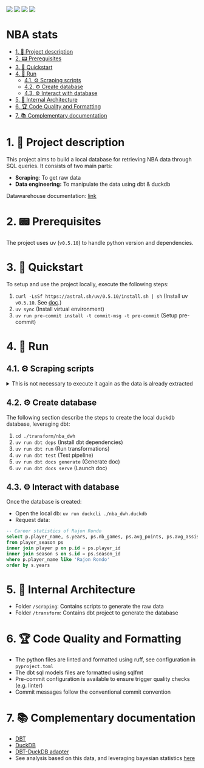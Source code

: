 <img src="https://img.shields.io/static/v1?logo=python&label=python&message=3.12&logoColor=yellow&color=blue"> <img src="https://img.shields.io/static/v1?logo=dbt&label=dbt&message=1.9&color=blue"> <img src="https://img.shields.io/static/v1?logo=duckdb&label=duckdb&message=1.1&color=blue"> <img src="https://img.shields.io/static/v1?logo=uv&label=uv&message=0.5.10&color=blue">



# NBA stats

- [1. 💬 Project description](#1--project-description)
- [2. 📟 Prerequisites](#2--prerequisites)
- [3. 🔌 Quickstart](#3--quickstart)
- [4. 🚀 Run](#4--run)
  - [4.1. ⚙️ Scraping scripts](#41-️-scraping-scripts)
  - [4.2. ⚙️ Create database](#42-️-create-database)
  - [4.3. ⚙️ Interact with database](#43-️-interact-with-database)
- [5. 🔗 Internal Architecture](#5--internal-architecture)
- [6. 🏆 Code Quality and Formatting](#6--code-quality-and-formatting)
- [7. 📚 Complementary documentation](#7--complementary-documentation)


# 1. 💬 Project description

This project aims to build a local database for retrieving NBA data through SQL queries. It consists of two main parts:
- **Scraping**: To get raw data
- **Data engineering:** To manipulate the data using dbt & duckdb

Datawarehouse documentation: [link](https://pdgarden.github.io/nba-stats/)


# 2. 📟 Prerequisites

The project uses uv (`v0.5.10`) to handle python version and dependencies.


# 3. 🔌 Quickstart

To setup and use the project locally, execute the following steps:

1. `curl -LsSf https://astral.sh/uv/0.5.10/install.sh | sh` (Install uv `v0.5.10`. See [doc](https://docs.astral.sh/uv/getting-started/installation/).)
2. `uv sync` (Install virtual environment)
3. `uv run pre-commit install -t commit-msg -t pre-commit` (Setup pre-commit)


# 4. 🚀 Run

## 4.1. ⚙️ Scraping scripts
<details>
  <summary>This is not necessary to execute it again as the data is already extracted</summary>

- Generate `game_schedule.csv` : `uv run python -m scraping.get_games_schedule`
- Generate `game_boxscore.csv` : `uv run python -m scraping.get_games_boxscore`

> The generated data is then transferred to the sources of the dbt project: `cp ./scraping/data/*.parquet ./transform/nba_dwh/local_source/`

</details>

## 4.2. ⚙️ Create database

The following section describe the steps to create the local duckdb database, leveraging dbt:

1. `cd ./transform/nba_dwh`
2. `uv run dbt deps` (Install dbt dependencies)
3. `uv run dbt run` (Run transformations)
4. `uv run dbt test` (Test pipeline)
5. `uv run dbt docs generate` (Generate doc)
6. `uv run dbt docs serve` (Launch doc)


## 4.3. ⚙️ Interact with database

Once the database is created:
- Open the local db: `uv run duckcli ./nba_dwh.duckdb`
- Request data:

```sql
-- Career statistics of Rajon Rondo
select p.player_name, s.years, ps.nb_games, ps.avg_points, ps.avg_assists
from player_season ps
inner join player p on p.id = ps.player_id
inner join season s on s.id = ps.season_id
where p.player_name like 'Rajon Rondo'
order by s.years
```

# 5. 🔗 Internal Architecture

- Folder `/scraping`: Contains scripts to generate the raw data
- Folder `/transform`: Contains dbt project to generate the database


# 6. 🏆 Code Quality and Formatting

- The python files are linted and formatted using ruff, see configuration in `pyproject.toml`
- The dbt sql models files are formatted using sqlfmt
- Pre-commit configuration is available to ensure trigger quality checks (e.g. linter)
- Commit messages follow the conventional commit convention


# 7. 📚 Complementary documentation

- [DBT](https://docs.getdbt.com/docs/collaborate/documentation)
- [DuckDB](https://duckdb.org/docs/)
- [DBT-DuckDB adapter](https://github.com/duckdb/dbt-duckdb)
- See analysis based on this data, and leveraging bayesian statistics [here](https://pdgarden.github.io/nba-stats-eda/eda_nba_players_accuracy_evolution.html)
